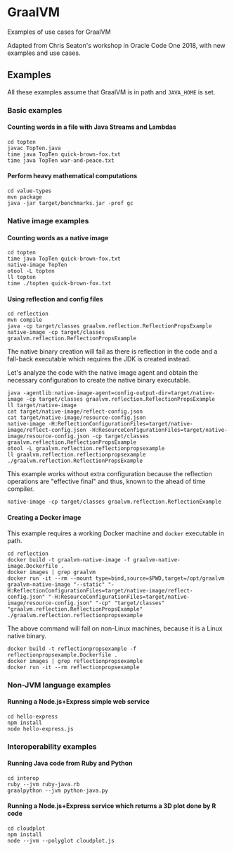 # GraalVM

Examples of use cases for GraalVM

Adapted from Chris Seaton's workshop in Oracle Code One 2018, with new examples and use cases.

## Examples

All these examples assume that GraalVM is in path and `JAVA_HOME` is set.

### Basic examples

#### Counting words in a file with Java Streams and Lambdas

```
cd topten
javac TopTen.java
time java TopTen quick-brown-fox.txt
time java TopTen war-and-peace.txt
```

#### Perform heavy mathematical computations

```
cd value-types
mvn package
java -jar target/benchmarks.jar -prof gc
```

### Native image examples

#### Counting words as a native image

```
cd topten
time java TopTen quick-brown-fox.txt
native-image TopTen
otool -L topten
ll topten
time ./topten quick-brown-fox.txt
```

#### Using reflection and config files

```
cd reflection
mvn compile
java -cp target/classes graalvm.reflection.ReflectionPropsExample
native-image -cp target/classes graalvm.reflection.ReflectionPropsExample
```

The native binary creation will fail as there is reflection in the code and a fall-back executable which requires the JDK is created instead.

Let's analyze the code with the native image agent and obtain the necessary configuration to create the native binary executable.

```
java -agentlib:native-image-agent=config-output-dir=target/native-image -cp target/classes graalvm.reflection.ReflectionPropsExample
ll target/native-image
cat target/native-image/reflect-config.json
cat target/native-image/resource-config.json
native-image -H:ReflectionConfigurationFiles=target/native-image/reflect-config.json -H:ResourceConfigurationFiles=target/native-image/resource-config.json -cp target/classes graalvm.reflection.ReflectionPropsExample
otool -L graalvm.reflection.reflectionpropsexample
ll graalvm.reflection.reflectionpropsexample
./graalvm.reflection.ReflectionPropsExample
```

This example works without extra configuration because the reflection operations are "effective final" and thus, known to the ahead of time compiler.

```
native-image -cp target/classes graalvm.reflection.ReflectionExample
```

#### Creating a Docker image

This example requires a working Docker machine and `docker` executable in path.

```
cd reflection
docker build -t graalvm-native-image -f graalvm-native-image.Dockerfile .
docker images | grep graalvm
docker run -it --rm --mount type=bind,source=$PWD,target=/opt/graalvm graalvm-native-image "--static" "-H:ReflectionConfigurationFiles=target/native-image/reflect-config.json" "-H:ResourceConfigurationFiles=target/native-image/resource-config.json" "-cp" "target/classes" "graalvm.reflection.ReflectionPropsExample"
./graalvm.reflection.reflectionpropsexample
```

The above command will fail on non-Linux machines, because it is a Linux native binary.

```
docker build -t reflectionpropsexample -f reflectionpropsexample.Dockerfile .
docker images | grep reflectionpropsexample
docker run -it --rm reflectionpropsexample
```

### Non-JVM language examples

#### Running a Node.js+Express simple web service

```
cd hello-express
npm install
node hello-express.js
```

### Interoperability examples

#### Running Java code from Ruby and Python

```
cd interop
ruby --jvm ruby-java.rb
graalpython --jvm python-java.py
```

#### Running a Node.js+Express service which returns a 3D plot done by R code

```
cd cloudplot
npm install
node --jvm --polyglot cloudplot.js
```
